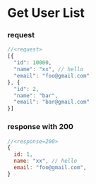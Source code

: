 # Get User List

### request
```js
//<request>
[{
  "id": 10000,
  "name": "xx", // hello
  "email": "foo@gmail.com"
}, {
  "id": 2,
  "name": "bar",
  "email": "bar@gmail.com"
}]
```

### response with 200
```js
//<response=200>
{
  id: 1,
  name: "xx", // hello
  email: "foo@gmail.com",
}
```
